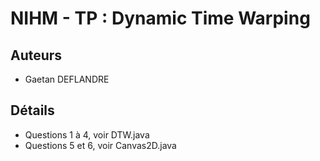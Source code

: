 NIHM - TP : Dynamic Time Warping
================================

## Auteurs

- Gaetan DEFLANDRE


## Détails

- Questions 1 à 4, voir DTW.java
- Questions 5 et 6, voir Canvas2D.java
